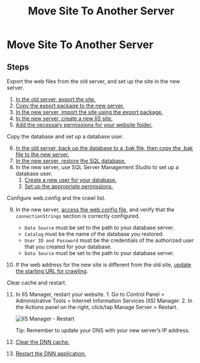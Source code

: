 ﻿---
uid: move-site-to-another-server
locale: en
title: Move Site To Another Server
dnnversion: 09.02.00
related-topics: create-site,edit-site-properties,view-site,delete-site
---

# Move Site To Another Server

## Steps

Export the web files from the old server, and set up the site in the new server.

1.  [In the old server, export the site.](xref:export-site)
2.  [Copy the export package to the new server.](xref:transfer-an-export-package)
3.  [In the new server, import the site using the export package.](xref:import-site)
4.  [In the new server, create a new IIS site.](xref:set-up-iis)
5.  [Add the necessary permissions for your website folder.](xref:set-up-dnn-folder)

Copy the database and set up a database user.

6.  [In the old server, back up the database to a .bak file, then copy the .bak file to the new server.](https://docs.microsoft.com/en-us/sql/relational-databases/backup-restore/create-a-full-database-backup-sql-server)
7.  [In the new server, restore the SQL database.](https://docs.microsoft.com/en-us/sql/relational-databases/backup-restore/restore-a-database-backup-using-ssms)
8.  In the new server, use SQL Server Management Studio to set up a database user.
    1.  [Create a new user for your database.](xref:set-up-sql#tsk-set-up-sql__set-up-sql-user)
    2.  [Set up the appropriate permissions.](xref:set-up-sql#tsk-set-up-sql__db-owner-access)

Configure web.config and the crawl list.

9.  In the new server, [access the web.config file](xref:access-web-config), and verify that the `connectionStrings` section is correctly configured.
    
    *   `Data Source` must be set to the path to your database server.
    *   `Catalog` must be the name of the database you restored.
    *   `User ID and Password` must be the credentials of the authorized user that you created for your database.
    *   `Data Source` must be set to the path to your database server.
    
10.  If the web address for the new site is different from the old site, [update the starting URL for crawling](xref:edit-starting-url-in-crawl-list).

Clear cache and restart.

11.  In IIS Manager, restart your website.
    1.  Go to Control Panel \> Administrative Tools \> Internet Information Services (IIS) Manager.
    2.  In the Actions panel on the right, click/tap Manage Server \> Restart.
        
          
        
        ![IIS Manager - Restart](/images/scr-IISManager-restart.png)
        
          
        
        Tip: Remember to update your DNS with your new server’s IP address.
        
12.  [Clear the DNN cache.](xref:clear-cache)
13.  [Restart the DNN application.](xref:restart-application)
